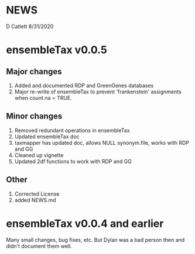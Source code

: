 NEWS
================
D Catlett
8/31/2020

ensembleTax v0.0.5
==================

Major changes
-------------

1.  Added and documented RDP and GreenGenes databases
2.  Major re-write of ensembleTax to prevent 'frankenstein' assignments when count.na = TRUE.

Minor changes
-------------

1.  Removed redundant operations in ensembleTax
2.  Updated ensembleTax doc
3.  taxmapper has updated doc, allows NULL synonym.file, works with RDP and GG
4.  Cleaned up vignette
5.  Updated 2df functions to work with RDP and GG

Other
-----

1.  Corrected License
2.  added NEWS.md

ensembleTax v0.0.4 and earlier
==============================

Many small changes, bug fixes, etc. But Dylan was a bad person then and didn't document them well.

